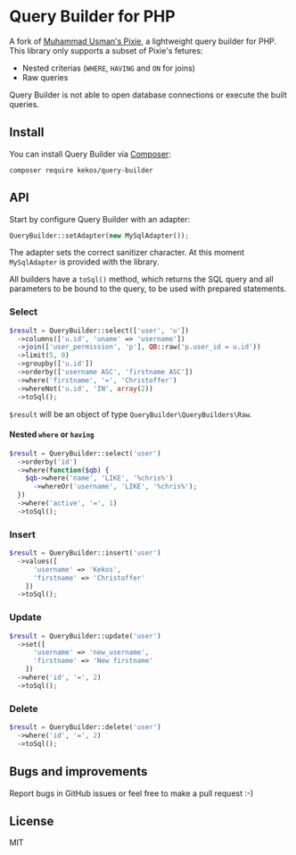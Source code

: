 # Query Builder for PHP

A fork of [Muhammad Usman's Pixie](https://github.com/usmanhalalit/pixie), a lightweight query builder for PHP.
This library only supports a subset of Pixie's fetures:

* Nested criterias (`WHERE`, `HAVING` and `ON` for joins)
* Raw queries

Query Builder is not able to open database connections or execute the built
queries.

## Install

You can install Query Builder via [Composer](http://getcomposer.org/):

```
composer require kekos/query-builder
```

## API

Start by configure Query Builder with an adapter:

```PHP
QueryBuilder::setAdapter(new MySqlAdapter());
```

The adapter sets the correct sanitizer character.
At this moment `MySqlAdapter` is provided with the library.

All builders have a `toSql()` method, which returns the SQL query and all
parameters to be bound to the query, to be used with prepared statements.

### Select

```PHP
$result = QueryBuilder::select(['user', 'u'])
  ->columns(['u.id', 'uname' => 'username'])
  ->join(['user_permission', 'p'], QB::raw('p.user_id = u.id'))
  ->limit(5, 0)
  ->groupby(['u.id'])
  ->orderby(['username ASC', 'firstname ASC'])
  ->where('firstname', '=', 'Christoffer')
  ->whereNot('u.id', 'IN', array(2))
  ->toSql();
```

`$result` will be an object of type `QueryBuilder\QueryBuilders\Raw`.

#### Nested `where` or `having`

```PHP
$result = QueryBuilder::select('user')
  ->orderby('id')
  ->where(function($qb) {
    $qb->where('name', 'LIKE', '%chris%')
      ->whereOr('username', 'LIKE', '%chris%');
  })
  ->where('active', '=', 1)
  ->toSql();
```

### Insert

```PHP
$result = QueryBuilder::insert('user')
  ->values([
      'username' => 'Kekos',
      'firstname' => 'Christoffer'
    ])
  ->toSql();
```

### Update

```PHP
$result = QueryBuilder::update('user')
  ->set([
      'username' => 'new_username',
      'firstname' => 'New firstname'
    ])
  ->where('id', '=', 2)
  ->toSql();
```

### Delete

```PHP
$result = QueryBuilder::delete('user')
  ->where('id', '=', 2)
  ->toSql();
```

## Bugs and improvements

Report bugs in GitHub issues or feel free to make a pull request :-)

## License

MIT
